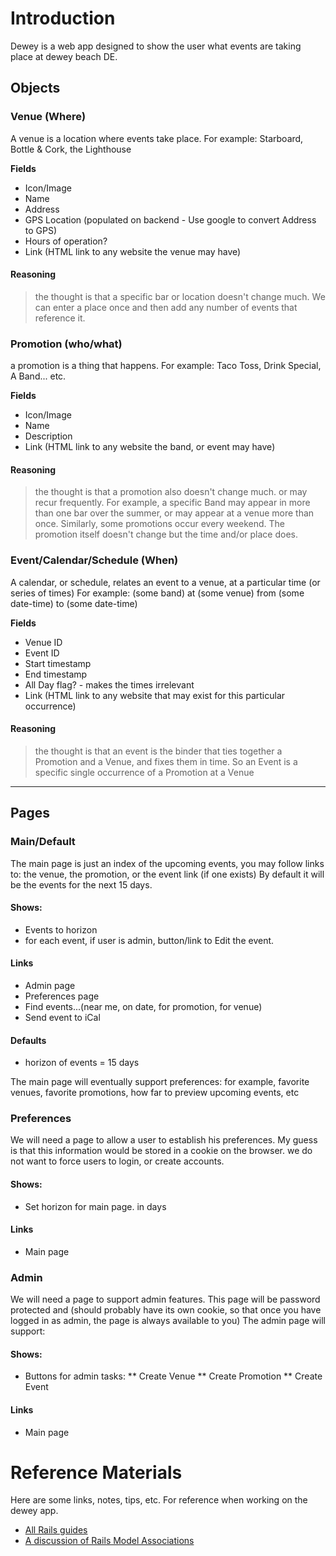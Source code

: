Introduction
============

Dewey is a web app designed to show the user what events are taking place at dewey beach DE.

Objects
-------

### Venue (Where)
A venue is a location where events take place.
For example: Starboard, Bottle & Cork, the Lighthouse

**Fields**

* Icon/Image
* Name
* Address
* GPS Location (populated on backend - Use google to convert Address to GPS)
* Hours of operation?
* Link (HTML link to any website the venue may have)

#### Reasoning
> the thought is that a specific bar or location doesn't change much. We can enter a place once and then
add any number of events that reference it.

### Promotion (who/what)
a promotion is a thing that happens.
For example: Taco Toss, Drink Special, A Band... etc.

**Fields**

* Icon/Image
* Name
* Description
* Link (HTML link to any website the band, or event may have)

#### Reasoning
> the thought is that a promotion also doesn't change much. or may recur frequently. For example, a specific Band may appear in more than one bar over the summer,
or may appear at a venue more than once. Similarly, some promotions occur every weekend. The promotion itself doesn't change but the time and/or place does.

### Event/Calendar/Schedule (When)
A calendar, or schedule, relates an event to a venue, at a particular time (or series of times)
For example: (some band) at (some venue) from (some date-time) to (some date-time)

**Fields**

* Venue ID
* Event ID
* Start timestamp
* End timestamp
* All Day flag? - makes the times irrelevant
* Link (HTML link to any website that may exist for this particular occurrence)

#### Reasoning
> the thought is that an event is the binder that ties together a Promotion and a Venue, and fixes them in time. 
So an Event is a specific single occurrence of a Promotion at a Venue 

---

Pages
-----

### Main/Default
The main page is just an index of the upcoming events, you may follow links to: the venue, the promotion, or the event link (if one exists)
By default it will be the events for the next 15 days.

#### Shows:
* Events to horizon
* for each event, if user is admin, button/link to Edit the event.

#### Links
* Admin page
* Preferences page
* Find events...(near me, on date, for promotion, for venue)
* Send event to iCal

#### Defaults
* horizon of events = 15 days

The main page will eventually support preferences: for example, favorite venues, favorite promotions, how far to preview upcoming events, etc

### Preferences
We will need a page to allow a user to establish his preferences. My guess is that this information would be stored in a cookie on the browser.
we do not want to force users to login, or create accounts.

#### Shows:
* Set horizon for main page. in days

#### Links
* Main page

### Admin
We will need a page to support admin features. This page will be password protected and (should probably have its own cookie, 
so that once you have logged in as admin, the page is always available to you)
The admin page will support:

#### Shows:
* Buttons for admin tasks:
** Create Venue
** Create Promotion
** Create Event

#### Links
* Main page

Reference Materials
===================

Here are some links, notes, tips, etc. For reference when working on the dewey app.

* [All Rails guides](http://guides.rubyonrails.org/index.html)
* [A discussion of Rails Model Associations](http://guides.rubyonrails.org/association_basics.html)




